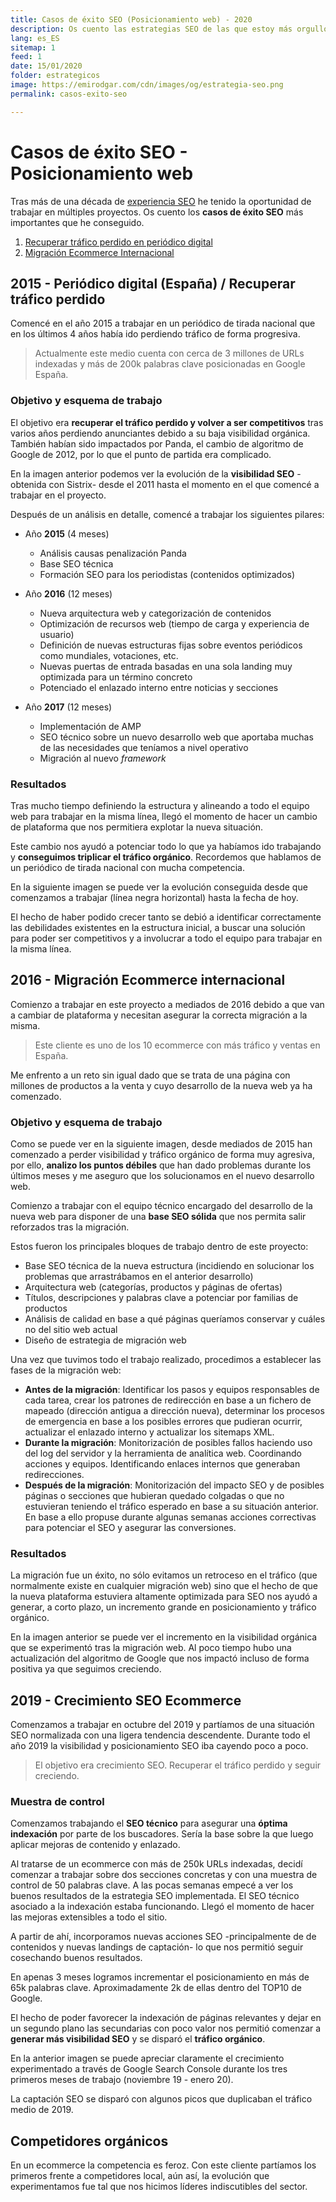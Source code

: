 ```yaml
---
title: Casos de éxito SEO (Posicionamiento web) - 2020
description: Os cuento las estrategias SEO de las que estoy más orgulloso. Más de diez años de trabajo.
lang: es_ES
sitemap: 1
feed: 1
date: 15/01/2020
folder: estrategicos
image: https://emirodgar.com/cdn/images/og/estrategia-seo.png
permalink: casos-exito-seo

---
```


# Casos de éxito SEO - Posicionamiento web

Tras más de una década de [experiencia SEO](experiencia-seo) he tenido la oportunidad de trabajar en múltiples proyectos. Os cuento los **casos de éxito SEO** más importantes que he conseguido.

 1. [Recuperar tráfico perdido en periódico digital](#periodico)
 2. [Migración Ecommerce Internacional](#ecommerce)

## <a name="periodico"></a> 2015 - Periódico digital (España) / Recuperar tráfico perdido

Comencé en el año 2015 a trabajar en un periódico de tirada nacional que en los últimos 4 años había ido perdiendo tráfico de forma progresiva.

> Actualmente este medio cuenta con cerca de 3 millones de URLs indexadas y más de 200k palabras clave posicionadas en Google España.

### Objetivo y esquema de trabajo

El objetivo era **recuperar el tráfico perdido y volver a ser competitivos** tras varios años perdiendo anunciantes debido a su baja visibilidad orgánica. También habían sido impactados por Panda, el cambio de algoritmo de Google de 2012, por lo que el punto de partida era complicado.

<amp-img alt="Estado inicial caso éxito - pérdida de visibilidad orgánica"
  src="https://i.imgur.com/esO1WW0.png"
  width="1132"
  height="395"
  layout="responsive">
</amp-img>

En la imagen anterior podemos ver la evolución de la **visibilidad SEO** -obtenida con Sistrix- desde el 2011 hasta el momento en el que comencé a trabajar en el proyecto.

Después de un análisis en detalle, comencé a trabajar los siguientes pilares:

- Año **2015** (4 meses)
  - Análisis causas penalización Panda
  - Base SEO técnica
  - Formación SEO para los periodistas (contenidos optimizados)
  
- Año **2016** (12  meses)
     -  Nueva arquitectura web y categorización de contenidos
     -  Optimización de recursos web (tiempo de carga y experiencia de usuario)
     - Definición de nuevas estructuras fijas sobre eventos periódicos como mundiales, votaciones, etc. 
     - Nuevas puertas de entrada basadas en una sola landing muy optimizada para un término concreto
     - Potenciado el enlazado interno entre noticias y secciones
 - Año **2017** (12 meses)
   - Implementación de AMP
   - SEO técnico sobre un nuevo desarrollo web que aportaba muchas de las necesidades que teníamos a nivel operativo 
   - Migración al nuevo *framework* 

### Resultados

Tras mucho tiempo definiendo la estructura y alineando a todo el equipo web para trabajar en la misma línea, llegó el momento de hacer un cambio de plataforma que nos permitiera explotar la nueva situación.

Este cambio nos ayudó a potenciar todo lo que ya habíamos ido trabajando y **conseguimos triplicar el tráfico orgánico**. Recordemos que hablamos de un periódico de tirada nacional con mucha competencia. 

En la siguiente imagen se puede ver la evolución conseguida desde que comenzamos a trabajar (línea negra horizontal) hasta la fecha de hoy.

<amp-img alt="Caso éxito SEO: Visibilidad orgánica (Sistrix) desde 2011 a 2019"
  src="https://i.imgur.com/n08VP9W.png"
  width="1132"
  height="390"
  layout="responsive">
</amp-img>

El hecho de haber podido crecer tanto se debió a identificar correctamente las debilidades existentes en la estructura inicial, a buscar una solución para poder ser competitivos y a involucrar a todo el equipo para trabajar en la misma línea.

## <a name="ecommerce"></a> 2016 - Migración Ecommerce internacional

Comienzo a trabajar en este proyecto a mediados de 2016 debido a que van a cambiar de plataforma y necesitan asegurar la correcta migración a la misma. 

> Este cliente es uno de los 10 ecommerce con más tráfico y ventas en España.

Me enfrento a un reto sin igual dado que se trata de una página con millones de productos a la venta y cuyo desarrollo de la nueva web ya ha comenzado.

### Objetivo y esquema de trabajo

Como se puede ver en la siguiente imagen, desde mediados de 2015 han comenzado a perder visibilidad y tráfico orgánico de forma muy agresiva, por ello, **analizo los puntos débiles** que han dado problemas durante los últimos meses y me aseguro que los solucionamos en el nuevo desarrollo web. 

<amp-img alt="Visibilidad en caída libre desde comienzos de 2016"
  src="https://i.imgur.com/6HUkSGh.png"
  width="790"
  height="394"
  layout="responsive">
</amp-img>

Comienzo a trabajar con el equipo técnico encargado del desarrollo de la nueva web para disponer de una **base SEO sólida** que nos permita salir reforzados tras la migración.

Estos fueron los principales bloques de trabajo dentro de este proyecto:

- Base SEO técnica de la nueva estructura (incidiendo en solucionar los problemas que arrastrábamos en el anterior desarrollo)
- Arquitectura web (categorías, productos y páginas de ofertas)
- Títulos, descripciones y palabras clave a potenciar por familias de productos
- Análisis de calidad en base a qué páginas queríamos conservar y cuáles no del sitio web actual
- Diseño de estrategia de migración web

Una vez que tuvimos todo el trabajo realizado, procedimos a establecer las fases de la migración web:

- **Antes de la migración**:  Identificar los pasos y equipos responsables de cada tarea, crear los patrones de redirección en base a un fichero de mapeado (dirección antigua a dirección nueva), determinar los procesos de emergencia en base a los posibles errores que pudieran ocurrir, actualizar el enlazado interno y actualizar los sitemaps XML.
- **Durante la migración**: Monitorización de posibles fallos haciendo uso del log del servidor y la herramienta de analítica web. Coordinando acciones y equipos. Identificando enlaces internos que generaban redirecciones.
- **Después de la migración**: Monitorización del impacto SEO y de posibles páginas o secciones que hubieran quedado colgadas o que no estuvieran teniendo el tráfico esperado en base a su situación anterior. En base a ello propuse durante algunas semanas acciones correctivas para potenciar el SEO y asegurar las conversiones.


### Resultados

La migración fue un éxito, no sólo evitamos un retroceso en el tráfico (que normalmente existe en cualquier migración web) sino que el hecho de que la nueva plataforma estuviera altamente optimizada para SEO nos ayudó a generar, a corto plazo, un incremento grande en posicionamiento y tráfico orgánico.

<amp-img alt="Caso de éxito migración SEO - Emirodgar"
  src="https://i.imgur.com/88J5XxI.png"
  width="1145"
  height="406"
  layout="responsive">
</amp-img>

En la imagen anterior se puede ver el incremento en la visibilidad orgánica que se experimentó tras la migración web. Al poco tiempo hubo una actualización del algoritmo de Google que nos impactó incluso de forma positiva ya que seguimos creciendo.

## <a name="ecommerce-local"></a> 2019 - Crecimiento SEO Ecommerce

Comenzamos a trabajar en octubre del 2019 y partíamos de una situación SEO normalizada con una ligera tendencia descendente.  Durante todo el año 2019 la visibilidad y posicionamiento SEO iba cayendo poco a poco.

> El objetivo era crecimiento SEO. Recuperar el tráfico perdido y seguir creciendo. 



### Muestra de control

Comenzamos trabajando el **SEO técnico** para asegurar una **óptima indexación** por parte de los buscadores. Sería la base sobre la que luego aplicar mejoras de contenido y enlazado.

Al tratarse de un ecommerce con más de 250k URLs indexadas, decidí comenzar a trabajar sobre dos secciones concretas y con una muestra de control de 50 palabras clave. A las pocas semanas empecé a ver los buenos resultados de la estrategia SEO implementada. El SEO técnico asociado a la indexación estaba funcionando. Llegó el momento de hacer las mejoras extensibles a todo el sitio.

<amp-twitter 
  width="375"
  height="472"
  layout="responsive"
  data-tweetid="1194162193819996161">
</amp-twitter>

A partir de ahí, incorporamos nuevas acciones SEO -principalmente de de contenidos y nuevas landings de captación-  lo que nos permitió seguir cosechando buenos resultados.

En apenas 3 meses logramos incrementar el posicionamiento en más de 65k palabras clave. Aproximadamente 2k de ellas dentro del TOP10 de Google.

<amp-twitter 
  width="375"
  height="472"
  layout="responsive"
  data-tweetid="1217425681434447878">
</amp-twitter>

El hecho de poder favorecer la indexación de páginas relevantes y dejar en un segundo plano las secundarias con poco valor nos permitió comenzar a **generar más visibilidad SEO** y se disparó el **tráfico orgánico**.


<amp-twitter 
  width="375"
  height="472"
  layout="responsive"
  data-tweetid="1217425687008751622">
</amp-twitter>

En la anterior imagen se puede apreciar claramente el crecimiento experimentado a través de Google Search Console durante los tres primeros meses de trabajo (noviembre 19 - enero 20). 

La captación SEO se disparó con algunos picos que duplicaban el tráfico medio de 2019.


## Competidores orgánicos

En un ecommerce la competencia es feroz. Con este cliente partíamos los primeros frente a competidores local, aún así, la evolución que experimentamos fue tal que nos hicimos líderes indiscutibles del sector.

<amp-twitter 
  width="375"
  height="472"
  layout="responsive"
  data-tweetid="1195263005287755783">
</amp-twitter>




<!--stackedit_data:
eyJoaXN0b3J5IjpbMTIyNTM5NzQyOCwxNjE5ODYyNTUsMTY4MD
QzMzIyNywtNTk4MTg5MzMxLC0xMzg0NzUxNzM3LC0xODI0NjY5
NDg1XX0=
-->